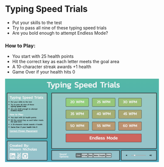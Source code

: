 # Typing Speed Trials

- Put your skills to the test
- Try to pass all nine of these typing speed trials
- Are you bold enough to attempt Endless Mode?

### How to Play:
- You start with 25 health points
- Hit the correct key as each letter meets the goal area
- A 10-character streak awards +1 health
- Game Over if your health hits 0

![MAIN](/src/media/images/main_screen.png?raw=true "MAIN")